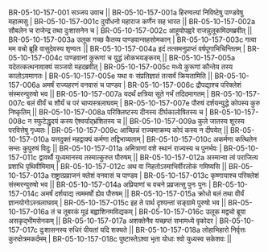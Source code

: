 BR-05-10-157-001  	सञ्जय उवाच ||
BR-05-10-157-001a	हिरण्वत्यां निविष्टेषु पाण्डवेषु महात्मसु |
BR-05-10-157-001c	दुर्योधनो महाराज कर्णेन सह भारत ||
BR-05-10-157-002a	सौबलेन च राजेन्द्र तथा दुःशासनेन च |
BR-05-10-157-002c	आहूयोपह्वरे राजन्नुलूकमिदमब्रवीत् ||
BR-05-10-157-003a	उलूक गच्छ कैतव्य पाण्डवान्सहसोमकान् |
BR-05-10-157-003c	गत्वा मम वचो ब्रूहि वासुदेवस्य शृण्वतः ||
BR-05-10-157-004a	इदं तत्समनुप्राप्तं वर्षपूगाभिचिन्तितम् |
BR-05-10-157-004c	पाण्डवानां कुरूणां च युद्धं लोकभयङ्करम् ||
BR-05-10-157-005a	यदेतत्कत्थनावाक्यं सञ्जयो महदब्रवीत् |
BR-05-10-157-005c	मध्ये कुरूणां कौन्तेय तस्य कालोऽयमागतः |
BR-05-10-157-005e 	यथा वः संप्रतिज्ञातं तत्सर्वं क्रियतामिति ||
BR-05-10-157-006a	अमर्षं राज्यहरणं वनवासं च पाण्डव |
BR-05-10-157-006c	द्रौपद्याश्च परिक्लेशं संस्मरन्पुरुषो भव ||
BR-05-10-157-007a	यदर्थं क्षत्रिया सूते गर्भं तदिदमागतम् |
BR-05-10-157-007c	बलं वीर्यं च शौर्यं च परं चाप्यस्त्रलाघवम् |
BR-05-10-157-007e 	पौरुषं दर्शयन्युद्धे कोपस्य कुरु निष्कृतिम् ||
BR-05-10-157-008a	परिक्लिष्टस्य दीनस्य दीर्घकालोषितस्य च |
BR-05-10-157-008c	न स्फुटेद्धृदयं कस्य ऐश्वर्याद्भ्रंशितस्य च ||
BR-05-10-157-009a	कुले जातस्य शूरस्य परवित्तेषु गृध्यतः |
BR-05-10-157-009c	आच्छिन्नं राज्यमाक्रम्य कोपं कस्य न दीपयेत् ||
BR-05-10-157-010a	यत्तदुक्तं महद्वाक्यं कर्मणा तद्विभाव्यताम् |
BR-05-10-157-010c	अकर्मणा कत्थितेन सन्तः कुपुरुषं विदुः ||
BR-05-10-157-011a	अमित्राणां वशे स्थानं राज्यस्य च पुनर्भवः |
BR-05-10-157-011c	द्वावर्थौ युध्यमानस्य तस्मात्कुरुत पौरुषम् ||
BR-05-10-157-012a	अस्मान्वा त्वं पराजित्य प्रशाधि पृथिवीमिमाम् |
BR-05-10-157-012c	अथ वा निहतोऽस्माभिर्वीरलोकं गमिष्यसि ||
BR-05-10-157-013a	राष्ट्रात्प्रव्राजनं क्लेशं वनवासं च पाण्डव |
BR-05-10-157-013c	कृष्णायाश्च परिक्लेशं संस्मरन्पुरुषो भव ||
BR-05-10-157-014a	अप्रियाणां च वचने प्रव्रजत्सु पुनः पुनः |
BR-05-10-157-014c	अमर्षं दर्शयाद्य त्वममर्षो ह्येव पौरुषम् ||
BR-05-10-157-015a	क्रोधो बलं तथा वीर्यं ज्ञानयोगोऽस्त्रलाघवम् |
BR-05-10-157-015c	इह ते पार्थ दृश्यन्तां सङ्ग्रामे पुरुषो भव ||
BR-05-10-157-016a	तं च तूबरकं मूढं बह्वाशिनमविद्यकम् |
BR-05-10-157-016c	उलूक मद्वचो ब्रूया असकृद्भीमसेनकम् ||
BR-05-10-157-017a	अशक्तेनैव यच्छप्तं सभामध्ये वृकोदर |
BR-05-10-157-017c	दुःशासनस्य रुधिरं पीयतां यदि शक्यते ||
BR-05-10-157-018a	लोहाभिहारो निर्वृत्तः कुरुक्षेत्रमकर्दमम् |
BR-05-10-157-018c	पुष्टास्तेऽश्वा भृता योधाः श्वो युध्यस्व सकेशवः ||
